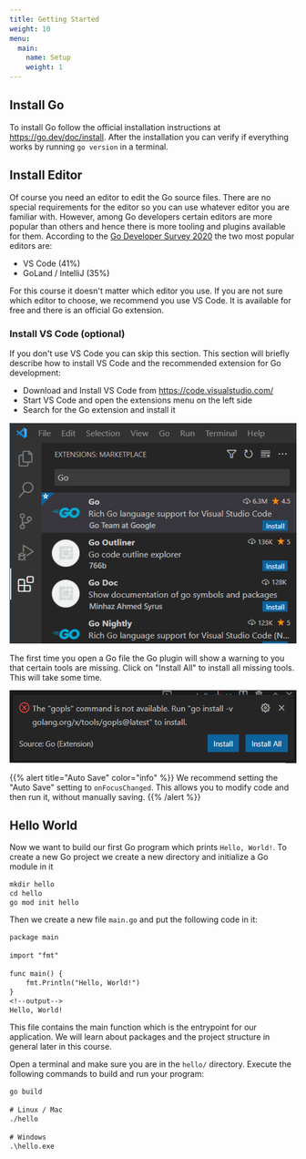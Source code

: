 ```yaml
---
title: Getting Started
weight: 10
menu:
  main:
    name: Setup
    weight: 1
---
```


## Install Go

To install Go follow the official installation instructions at https://go.dev/doc/install. After the installation you can verify if everything works by running `go version` in a terminal.


## Install Editor

Of course you need an editor to edit the Go source files. There are no special requirements for the editor so you can use whatever editor you are familiar with.
However, among Go developers certain editors are more popular than others and hence there is more tooling and plugins available for them. According to the [Go Developer Survey 2020](https://go.dev/blog/survey2020-results) the two most popular editors are:

* VS Code (41%)
* GoLand / IntelliJ (35%)

For this course it doesn't matter which editor you use. If you are not sure which editor to choose, we recommend you use VS Code. It is available for free and there is an official Go extension.


### Install VS Code (optional)

If you don't use VS Code you can skip this section. This section will briefly describe how to install VS Code and the recommended extension for Go development:

* Download and Install VS Code from https://code.visualstudio.com/
* Start VS Code and open the extensions menu on the left side
* Search for the Go extension and install it

![VS Code Go Extension](images/vs_code_golang_extension.png)

The first time you open a Go file the Go plugin will show a warning to you that certain tools are missing. Click on "Install All" to install all missing tools. This will take some time.

![VS Code Go Extension Error Message](images/vs_code_golang_extension_error_message.png)

{{% alert title="Auto Save" color="info" %}}
We recommend setting the "Auto Save" setting to `onFocusChanged`. This allows you to modify code and then run it, without manually saving.
{{% /alert %}}


## Hello World

Now we want to build our first Go program which prints `Hello, World!`.
To create a new Go project we create a new directory and initialize a Go module in it

```shell
mkdir hello
cd hello
go mod init hello
```

Then we create a new file `main.go` and put the following code in it:
```golang {displayOutput=false}
package main

import "fmt"

func main() {
	fmt.Println("Hello, World!")
}
<!--output-->
Hello, World!
```

This file contains the main function which is the entrypoint for our application. We will learn about packages and the project structure in general later in this course.

Open a terminal and make sure you are in the `hello/` directory. Execute the following commands to build and run your program:

```shell
go build

# Linux / Mac
./hello

# Windows
.\hello.exe
```

